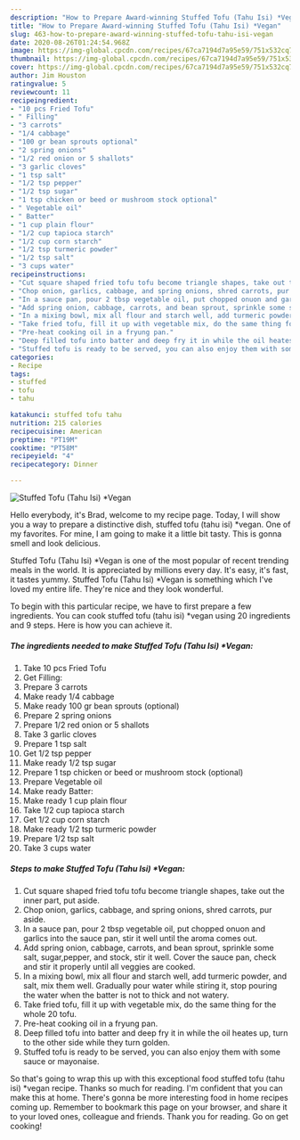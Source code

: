 ```yaml
---
description: "How to Prepare Award-winning Stuffed Tofu (Tahu Isi) *Vegan"
title: "How to Prepare Award-winning Stuffed Tofu (Tahu Isi) *Vegan"
slug: 463-how-to-prepare-award-winning-stuffed-tofu-tahu-isi-vegan
date: 2020-08-26T01:24:54.968Z
image: https://img-global.cpcdn.com/recipes/67ca7194d7a95e59/751x532cq70/stuffed-tofu-tahu-isi-vegan-recipe-main-photo.jpg
thumbnail: https://img-global.cpcdn.com/recipes/67ca7194d7a95e59/751x532cq70/stuffed-tofu-tahu-isi-vegan-recipe-main-photo.jpg
cover: https://img-global.cpcdn.com/recipes/67ca7194d7a95e59/751x532cq70/stuffed-tofu-tahu-isi-vegan-recipe-main-photo.jpg
author: Jim Houston
ratingvalue: 5
reviewcount: 11
recipeingredient:
- "10 pcs Fried Tofu"
- " Filling"
- "3 carrots"
- "1/4 cabbage"
- "100 gr bean sprouts optional"
- "2 spring onions"
- "1/2 red onion or 5 shallots"
- "3 garlic cloves"
- "1 tsp salt"
- "1/2 tsp pepper"
- "1/2 tsp sugar"
- "1 tsp chicken or beed or mushroom stock optional"
- " Vegetable oil"
- " Batter"
- "1 cup plain flour"
- "1/2 cup tapioca starch"
- "1/2 cup corn starch"
- "1/2 tsp turmeric powder"
- "1/2 tsp salt"
- "3 cups water"
recipeinstructions:
- "Cut square shaped fried tofu tofu become triangle shapes, take out the inner part, put aside."
- "Chop onion, garlics, cabbage, and spring onions, shred carrots, pur aside."
- "In a sauce pan, pour 2 tbsp vegetable oil, put chopped onuon and garlics into the sauce pan, stir it well until the aroma comes out."
- "Add spring onion, cabbage, carrots, and bean sprout, sprinkle some salt, sugar,pepper, and stock, stir it well. Cover the sauce pan, check and stir it properly until all veggies are cooked."
- "In a mixing bowl, mix all flour and starch well, add turmeric powder, and salt, mix them well. Gradually pour water while stiring it, stop pouring the water when the batter is not to thick and not watery."
- "Take fried tofu, fill it up with vegetable mix, do the same thing for the whole 20 tofu."
- "Pre-heat cooking oil in a fryung pan."
- "Deep filled tofu into batter and deep fry it in while the oil heates up, turn to the other side while they turn golden."
- "Stuffed tofu is ready to be served, you can also enjoy them with some sauce or mayonaise."
categories:
- Recipe
tags:
- stuffed
- tofu
- tahu

katakunci: stuffed tofu tahu 
nutrition: 215 calories
recipecuisine: American
preptime: "PT19M"
cooktime: "PT58M"
recipeyield: "4"
recipecategory: Dinner

---
```



![Stuffed Tofu (Tahu Isi) *Vegan](https://img-global.cpcdn.com/recipes/67ca7194d7a95e59/751x532cq70/stuffed-tofu-tahu-isi-vegan-recipe-main-photo.jpg)

Hello everybody, it's Brad, welcome to my recipe page. Today, I will show you a way to prepare a distinctive dish, stuffed tofu (tahu isi) *vegan. One of my favorites. For mine, I am going to make it a little bit tasty. This is gonna smell and look delicious.

Stuffed Tofu (Tahu Isi) *Vegan is one of the most popular of recent trending meals in the world. It is appreciated by millions every day. It's easy, it's fast, it tastes yummy. Stuffed Tofu (Tahu Isi) *Vegan is something which I've loved my entire life. They're nice and they look wonderful.




To begin with this particular recipe, we have to first prepare a few ingredients. You can cook stuffed tofu (tahu isi) *vegan using 20 ingredients and 9 steps. Here is how you can achieve it.

<!--inarticleads1-->

##### The ingredients needed to make Stuffed Tofu (Tahu Isi) *Vegan:

1. Take 10 pcs Fried Tofu
1. Get  Filling:
1. Prepare 3 carrots
1. Make ready 1/4 cabbage
1. Make ready 100 gr bean sprouts (optional)
1. Prepare 2 spring onions
1. Prepare 1/2 red onion or 5 shallots
1. Take 3 garlic cloves
1. Prepare 1 tsp salt
1. Get 1/2 tsp pepper
1. Make ready 1/2 tsp sugar
1. Prepare 1 tsp chicken or beed or mushroom stock (optional)
1. Prepare  Vegetable oil
1. Make ready  Batter:
1. Make ready 1 cup plain flour
1. Take 1/2 cup tapioca starch
1. Get 1/2 cup corn starch
1. Make ready 1/2 tsp turmeric powder
1. Prepare 1/2 tsp salt
1. Take 3 cups water




<!--inarticleads2-->

##### Steps to make Stuffed Tofu (Tahu Isi) *Vegan:

1. Cut square shaped fried tofu tofu become triangle shapes, take out the inner part, put aside.
1. Chop onion, garlics, cabbage, and spring onions, shred carrots, pur aside.
1. In a sauce pan, pour 2 tbsp vegetable oil, put chopped onuon and garlics into the sauce pan, stir it well until the aroma comes out.
1. Add spring onion, cabbage, carrots, and bean sprout, sprinkle some salt, sugar,pepper, and stock, stir it well. Cover the sauce pan, check and stir it properly until all veggies are cooked.
1. In a mixing bowl, mix all flour and starch well, add turmeric powder, and salt, mix them well. Gradually pour water while stiring it, stop pouring the water when the batter is not to thick and not watery.
1. Take fried tofu, fill it up with vegetable mix, do the same thing for the whole 20 tofu.
1. Pre-heat cooking oil in a fryung pan.
1. Deep filled tofu into batter and deep fry it in while the oil heates up, turn to the other side while they turn golden.
1. Stuffed tofu is ready to be served, you can also enjoy them with some sauce or mayonaise.




So that's going to wrap this up with this exceptional food stuffed tofu (tahu isi) *vegan recipe. Thanks so much for reading. I'm confident that you can make this at home. There's gonna be more interesting food in home recipes coming up. Remember to bookmark this page on your browser, and share it to your loved ones, colleague and friends. Thank you for reading. Go on get cooking!
